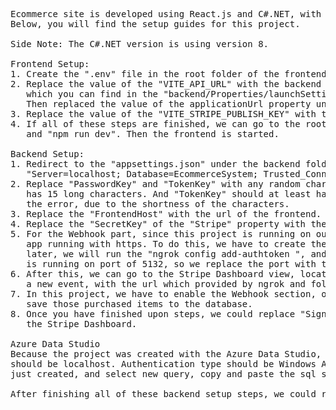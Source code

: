 <pre>
Ecommerce site is developed using React.js and C#.NET, with Stripe integrated as the payment gateway. 
Below, you will find the setup guides for this project.

Side Note: The C#.NET version is using version 8.
   
Frontend Setup:
1. Create the ".env" file in the root folder of the frontend. Then copy the values in the ".env.example".
2. Replace the value of the "VITE_API_URL" with the backend url, 
   which you can find in the "backend/Properties/launchSettings.json" file.
   Then replaced the value of the applicationUrl property under the "http" of "profiles" property.
3. Replace the value of the "VITE_STRIPE_PUBLISH_KEY" with the Publish Key of your Stripe account. 
4. If all of these steps are finished, we can go to the root folder of the frontend, then run "npm install",
   and "npm run dev". Then the frontend is started.

Backend Setup:
1. Redirect to the "appsettings.json" under the backend folder. Replace the "DefaultConnection" with the value of 
   "Server=localhost; Database=EcommerceSystem; Trusted_Connection=true; TrustServerCertificate=true;".
2. Replace "PasswordKey" and "TokenKey" with any random characters, but I suggest "PasswordKey" should at least
   has 15 long characters. And "TokenKey" should at least has 75 long characters. Otherwise, the server will report
   the error, due to the shortness of the characters.
3. Replace the "FrontendHost" with the url of the frontend.
4. Replace the "SecretKey" of the "Stripe" property with the Stripe Secret Key which appeared in your account.
5. For the Webhook part, since this project is running on our local machines. I was using the ngrok to enable the localhost C#.NET 
   app running with https. To do this, we have to create the account on the ngrok, and get the token from your created account, 
   later, we will run the "ngrok config add-authtoken <your-authtoken>", and then run "ngrok http <port>". Since the backend 
   is running on port of 5132, so we replace the port with the 5132.
6. After this, we can go to the Stripe Dashboard view, locate to the Developer section, in the webhook section, we can create 
   a new event, with the url which provided by ngrok and followed by the "/Order/WebHook" endpoint. such as, "<ngrokurl>/Order/WebHook".
7. In this project, we have to enable the Webhook section, otherwise, even if you could pay the items successfully, you can not 
   save those purchased items to the database.
8. Once you have finished upon steps, we could replace "SigningKey" of the "Webhook" property with the webhook Signing Secret from 
   the Stripe Dashboard.

Azure Data Studio
Because the project was created with the Azure Data Studio, to create a new server, go to the Azure Data Studio GUI, the Server name 
should be localhost. Authentication type should be Windows Authentication. After you finished this part, right click the server you 
just created, and select new query, copy and paste the sql syntax from the Database folder.

After finishing all of these backend setup steps, we could run "dotnet restore" and "dotnet watch run" or "dotnet run".
</pre>
